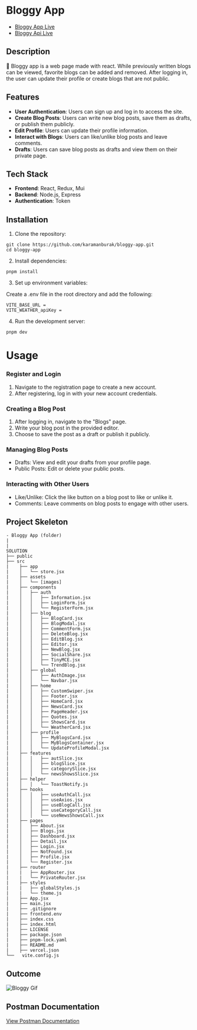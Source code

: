 # Bloggy App

- [Bloggy App Live](https://bloggiie.vercel.app/)
- [Bloggy Api Live](https://bloggy-api-v8e5.onrender.com/)

## Description

📰 Bloggy app is a web page made with react. While previously written blogs can be viewed, favorite blogs can be added and removed. After logging in, the user can update their profile or create blogs that are not public.

## Features

- **User Authentication**: Users can sign up and log in to access the site.
- **Create Blog Posts**: Users can write new blog posts, save them as drafts, or publish them publicly.
- **Edit Profile**: Users can update their profile information.
- **Interact with Blogs**: Users can like/unlike blog posts and leave comments.
- **Drafts**: Users can save blog posts as drafts and view them on their private page.

## Tech Stack

- **Frontend**: React, Redux, Mui
- **Backend**: Node.js, Express
- **Authentication**: Token

## Installation

1. Clone the repository:

```
git clone https://github.com/karamanburak/bloggy-app.git
cd bloggy-app
```

2.  Install dependencies:

```
pnpm install
```

3. Set up environment variables:

Create a .env file in the root directory and add the following:

```
VITE_BASE_URL =
VITE_WEATHER_apiKey =
```

4. Run the development server:

```
pnpm dev
```

# Usage

### Register and Login

1. Navigate to the registration page to create a new account.
2. After registering, log in with your new account credentials.

### Creating a Blog Post

1. After logging in, navigate to the "Blogs" page.
2. Write your blog post in the provided editor.
3. Choose to save the post as a draft or publish it publicly.

### Managing Blog Posts

- Drafts: View and edit your drafts from your profile page.
- Public Posts: Edit or delete your public posts.

### Interacting with Other Users

- Like/Unlike: Click the like button on a blog post to like or unlike it.
- Comments: Leave comments on blog posts to engage with other users.

## Project Skeleton

```
- Bloggy App (folder)
|
|
SOLUTION
├── public
├── src
|    ├── app
|    │   └── store.jsx
|    ├── assets
|    │   └── [images]
|    ├── components
|    │   ├── auth
|    │   │   ├── Information.jsx
|    │   │   ├── LoginForm.jsx
|    │   │   └── RegisterForm.jsx
|    │   ├── blog
|    │   │   ├── BlogCard.jsx
|    │   │   ├── BlogModal.jsx
|    │   │   ├── CommentForm.jsx
|    │   │   ├── DeleteBlog.jsx
|    │   │   ├── EditBlog.jsx
|    │   │   ├── Editor.jsx
|    │   │   ├── NewBlog.jsx
|    │   │   ├── SocialShare.jsx
|    │   │   ├── TinyMCE.jsx
|    │   │   └── TrendBlog.jsx
|    │   ├── global
|    │   │   ├── AuthImage.jsx
|    │   │   └── Navbar.jsx
|    │   ├── home
|    │   │   ├── CustomSwiper.jsx
|    │   │   ├── Footer.jsx
|    │   │   ├── HomeCard.jsx
|    │   │   ├── NewsCard.jsx
|    │   │   ├── PageHeader.jsx
|    │   │   ├── Quotes.jsx
|    │   │   ├── ShowsCard.jsx
|    │   │   └── WeatherCard.jsx
|    │   ├── profile
|    │   │   ├── MyBlogsCard.jsx
|    │   │   ├── MyBlogsContainer.jsx
|    │   │   └── UpdateProfileModal.jsx
|    ├── features
|    │   │   ├── autSlice.jsx
|    │   │   ├── blogSlice.jsx
|    │   │   ├── categorySlice.jsx
|    │   │   └── newsShowsSlice.jsx
|    ├── helper
|    │   │   └── ToastNotify.js
|    ├── hooks
|    │   │   ├── useAuthCall.jsx
|    │   │   ├── useAxios.jsx
|    │   │   ├── useBlogCall.jsx
|    │   │   ├── useCategoryCall.jsx
|    │   │   └── useNewsShowsCall.jsx
|    ├── pages
|    │   ├── About.jsx
|    │   ├── Blogs.jsx
|    │   ├── Dashboard.jsx
|    │   ├── Detail.jsx
|    │   ├── Login.jsx
|    │   ├── NotFound.jsx
|    │   ├── Profile.jsx
|    │   └── Register.jsx
|    ├── router
|    |   ├── AppRouter.jsx
|    |   └── PrivateRouter.jsx
|    ├── styles
|    |   ├── globalStyles.js
|    |   └── theme.js
|    ├── App.jsx
|    ├── main.jsx
|    ├── .gitignore
|    ├── frontend.env
|    ├── index.css
|    ├── index.html
|    ├── LICENSE
|    ├── package.json
|    ├── pnpm-lock.yaml
|    ├── README.md
|    ├── vercel.json
└──   vite.config.js
```

 ## Outcome 

 ![Bloggy Gif](https://github.com/user-attachments/assets/1b87e17a-c46e-4958-8f7c-fea27a1a33b1) 

## Postman Documentation

[View Postman Documentation](https://documenter.getpostman.com/view/32987022/2sA3s9BnRX#677d706d-bc2c-401f-9808-d56288077f3a)
